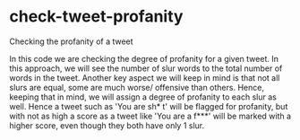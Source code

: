 # check-tweet-profanity
Checking the profanity of a tweet

In this code we are checking the degree of profanity for a given tweet. In this approach, we will see the number of slur words to the total number of words in the tweet. Another key aspect we will keep in mind is that not all slurs are equal, some are much worse/ offensive than others. Hence, keeping that in mind, we will assign a degree of profanity to each slur as well. Hence a tweet such as 'You are sh* t' will be flagged for profanity, but with not as high a score as a tweet like 'You are a f***' will be marked with a higher score, even though they both have only 1 slur.
